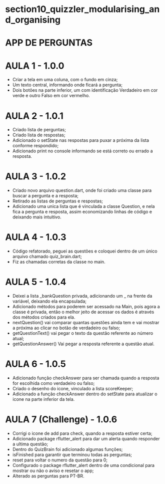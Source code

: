 # section10_quizzler_modularising_and_organising

# APP DE PERGUNTAS

# AULA 1 - 1.0.0
- Criar a tela em uma coluna, com o fundo em cinza;
- Um texto central, informando onde ficará a pergunta;
- Dois botões na parte inferior, um com identificação Verdadeiro em cor verde e outro Falso em cor vermelho.

# AULA 2 - 1.0.1
- Criado lista de perguntas;
- Criado lista de respostas;
- Adicionado o setState nas respostas para puxar a próxima da lista conforme respondido;
- Adicionado print no console informando se está correto ou errado a resposta.

# AULA 3 - 1.0.2
- Criado novo arquivo question.dart, onde foi criado uma classe para buscar a pergunta e a resposta;
- Retirado as listas de perguntas e respostas;
- Adicionado uma unica lista que é vinculada a classe Question, e nela fica a pergunta e resposta, assim economizando linhas de código e deixando mais intuitivo.

# AULA 4 - 1.0.3
- Código refatorado, peguei as questões e coloquei dentro de um único arquivo chamado quiz_brain.dart;
- Fiz as chamadas corretas da classe no main.

# AULA 5 - 1.0.4
- Deixei a lista _bankQuestion privada, adicionando um _ na frente da variável, deixando ela encapsulada;
- Adicionado métodos para poderem ser acessado na Main, pois agora a classe é privada, então o melhor jeito de acessar os dados é através dos métodos criados para ela.
- nextQuestion() vai comparar quantas questões ainda tem e vai mostrar a próxima ao clicar no botão de verdadeiro ou falso;
- getQuestionText() vai pegar o texto da questão referente ao número atual;
- getQuestionAnswer() Vai pegar a resposta referente a questão atual.

# AULA 6 - 1.0.5
- Adicionado função checkAnswer para ser chamada quando a resposta for escolhida como verdadeiro ou falso;
- Criado o desenho do icone, vinculado a lista scoreKeeper;
- Adicionado a função checkAnswer dentro do setState para atualizar o icone na parte inferior da tela.

# AULA 7 (Challenge) - 1.0.6
- Corrigi o icone de add para check, quando a resposta estiver certa;
- Adicionado package rflutter_alert para dar um alerta quando responder a ultima questão;
- Dentro do QuizBrain foi adicionado algumas funções;
- isFinished para garantir que terminou todas as perguntas;
- reset para voltar o numero da questão para 0;
- Configurado o package rflutter_alert dentro de uma condicional para mostrar ou não o aviso e resetar o app;
- Alterado as perguntas para PT-BR.